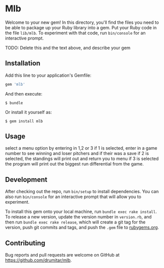 # Mlb

Welcome to your new gem! In this directory, you'll find the files you need to be able to package up your Ruby library into a gem. Put your Ruby code in the file `lib/mlb`. To experiment with that code, run `bin/console` for an interactive prompt.

TODO: Delete this and the text above, and describe your gem

## Installation

Add this line to your application's Gemfile:

```ruby
gem 'mlb'
```

And then execute:

    $ bundle

Or install it yourself as:

    $ gem install mlb

## Usage

select a menu option by entering in 1,2 or 3 
	if 1 is selected, enter in a game number to see winning and loser pitchers and if their was a save
	if 2 is selected, the standings will print out and return you to menu 
	if 3 is selected the program will print out the biggest run differential from the game. 

## Development

After checking out the repo, run `bin/setup` to install dependencies. You can also run `bin/console` for an interactive prompt that will allow you to experiment.

To install this gem onto your local machine, run `bundle exec rake install`. To release a new version, update the version number in `version.rb`, and then run `bundle exec rake release`, which will create a git tag for the version, push git commits and tags, and push the `.gem` file to [rubygems.org](https://rubygems.org).

## Contributing

Bug reports and pull requests are welcome on GitHub at https://github.com/drumitar/mlb.
